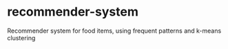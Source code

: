 # recommender-system
Recommender system for food items, using frequent patterns and k-means clustering
